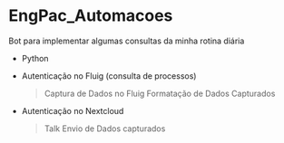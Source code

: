 # EngPac_Automacoes
Bot para implementar algumas consultas da minha rotina diária

- Python
- Autenticação no Fluig (consulta de processos)
    >Captura de Dados no Fluig
    >Formatação de Dados Capturados

- Autenticação no Nextcloud
    >Talk
    >Envio de Dados capturados